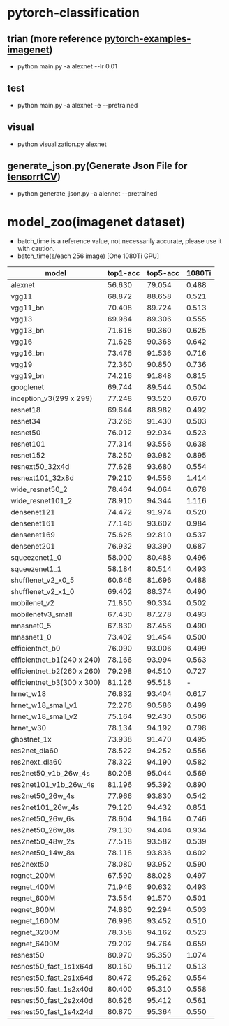 # pytorch-classification


## trian (more reference [pytorch-examples-imagenet](https://github.com/pytorch/examples/tree/master/imagenet))
- python main.py -a alexnet --lr 0.01

## test
- python main.py -a alexnet -e --pretrained

## visual
- python visualization.py alexnet

## generate_json.py(Generate Json File for [tensorrtCV](https://github.com/wdhao/tensorrtCV))
- python generate_json.py -a alennet --pretrained

# model_zoo(imagenet dataset)
- batch_time is a reference value, not necessarily accurate, please use it with caution.
- batch_time(s/each 256 image) [One 1080Ti GPU]

| model | top1-acc | top5-acc | 1080Ti |
| --- | --- | --- | --- |
| alexnet | 56.630 | 79.054 | 0.488 |
| vgg11 | 68.872 | 88.658 | 0.521 |
| vgg11_bn | 70.408 | 89.724 | 0.513 |
| vgg13 | 69.984 | 89.306| 0.555 |
| vgg13_bn | 71.618 | 90.360 | 0.625 |
| vgg16 | 71.628 | 90.368 | 0.642 |
| vgg16_bn | 73.476 | 91.536 | 0.716 |
| vgg19 | 72.360 | 90.850 | 0.736 |
| vgg19_bn | 74.216 | 91.848 | 0.815 |
| googlenet | 69.744 | 89.544 | 0.504 |
| inception_v3(299 x 299) | 77.248 | 93.520 | 0.670 |
| resnet18 | 69.644 | 88.982 | 0.492 |
| resnet34 | 73.266 | 91.430 | 0.503 |
| resnet50 | 76.012 | 92.934 | 0.523 |
| resnet101 | 77.314 | 93.556 | 0.638 |
| resnet152 | 78.250 | 93.982 | 0.895 |
| resnext50_32x4d | 77.628 | 93.680 | 0.554 |
| resnext101_32x8d | 79.210 | 94.556 | 1.414 |
| wide_resnet50_2 | 78.464 | 94.064 | 0.678 |
| wide_resnet101_2 | 78.910 | 94.344 | 1.116 |
| densenet121 | 74.472 | 91.974 | 0.520 |
| densenet161 | 77.146 | 93.602 | 0.984 |
| densenet169 | 75.628 | 92.810 | 0.537 |
| densenet201 | 76.932 | 93.390 | 0.687 |
| squeezenet1_0 | 58.000 | 80.488 | 0.496 |
| squeezenet1_1 | 58.184 | 80.514 | 0.493 |
| shufflenet_v2_x0_5 | 60.646 | 81.696 | 0.488 |
| shufflenet_v2_x1_0 | 69.402 | 88.374 | 0.490 |
| mobilenet_v2 | 71.850 | 90.334 | 0.502 |
| mobilenetv3_small | 67.430 | 87.278 | 0.493 |
| mnasnet0_5 | 67.830 | 87.456 | 0.490 |
| mnasnet1_0 | 73.402 | 91.454 | 0.500 |
| efficientnet_b0 | 76.090 | 93.006 | 0.499 |
| efficientnet_b1(240 x 240) | 78.166 | 93.994 | 0.563 |
| efficientnet_b2(260 x 260) | 79.298 | 94.510 | 0.727 |
| efficientnet_b3(300 x 300) | 81.126 | 95.518 | - |
| hrnet_w18 | 76.832 | 93.404 | 0.617 |
| hrnet_w18_small_v1 | 72.276 | 90.586 | 0.499 |
| hrnet_w18_small_v2 | 75.164 | 92.430 | 0.506 |
| hrnet_w30 | 78.134 | 94.192 | 0.798 |
| ghostnet_1x | 73.938 | 91.470 | 0.495 |
| res2net_dla60 | 78.522 | 94.252 | 0.556 |
| res2next_dla60 | 78.322 | 94.190 | 0.582 |
| res2net50_v1b_26w_4s | 80.208 | 95.044 | 0.569 |
| res2net101_v1b_26w_4s | 81.196 | 95.392 | 0.890 |
| res2net50_26w_4s | 77.966 | 93.830 | 0.542 |
| res2net101_26w_4s | 79.120 | 94.432 | 0.851 |
| res2net50_26w_6s | 78.604 | 94.164 | 0.746 |
| res2net50_26w_8s | 79.130 | 94.404 | 0.934 |
| res2net50_48w_2s | 77.518 | 93.582 | 0.539 |
| res2net50_14w_8s | 78.118 | 93.836 | 0.602 |
| res2next50 | 78.080 | 93.952 | 0.590 |
| regnet_200M | 67.590 | 88.028 | 0.497 |
| regnet_400M | 71.946 | 90.632 | 0.493 |
| regnet_600M | 73.554 | 91.570 | 0.501 |
| regnet_800M | 74.880 | 92.294 | 0.503 |
| regnet_1600M | 76.996 | 93.452 | 0.510 |
| regnet_3200M | 78.358 | 94.162 | 0.523 |
| regnet_6400M | 79.202 | 94.764 | 0.659 |
| resnest50 | 80.970 | 95.350 | 1.074 |
| resnest50_fast_1s1x64d | 80.150 | 95.112 | 0.513 |
| resnest50_fast_2s1x64d | 80.472 | 95.262 | 0.554 |
| resnest50_fast_1s2x40d | 80.400 | 95.310 | 0.558 |
| resnest50_fast_2s2x40d | 80.626 | 95.412 | 0.561 |
| resnest50_fast_1s4x24d | 80.870 | 95.364 | 0.550 |















